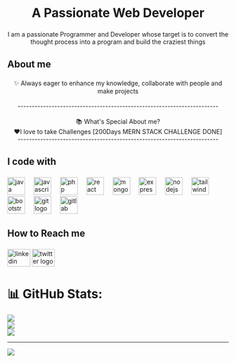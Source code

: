  <h1 align="center">A Passionate Web Developer</h2>

###

<p align="center">I am a passionate Programmer and Developer whose target is to convert the thought process into a program and build the craziest things</p>

###

<h2 align="left">About me</h2>

###

<p align="center">✨ Always eager to enhance my knowledge, collaborate with people and make projects<br><br>-----------------------------------------------------------------------<br> <br>📚 What's Special About me?<br>❤️I love to take Challenges [200Days MERN STACK CHALLENGE DONE]<br>-----------------------------------------------------------------------</p>

###

<h2 align="left">I code with</h2>

###

<div align="left">
  <img src="https://skillicons.dev/icons?i=java" height="40" alt="java logo"  />
  <img width="12" />
  <img src="https://skillicons.dev/icons?i=js" height="40" alt="javascript logo"  />
  <img width="12" />
  <img src="https://skillicons.dev/icons?i=php" height="40" alt="php logo"  />
  <img width="12" />
  <img src="https://skillicons.dev/icons?i=react" height="40" alt="react logo"  />
  <img width="12" />
  <img src="https://skillicons.dev/icons?i=mongodb" height="40" alt="mongodb logo"  />
  <img width="12" />
  <img src="https://skillicons.dev/icons?i=express" height="40" alt="express logo"  />
  <img width="12" />
  <img src="https://skillicons.dev/icons?i=nodejs" height="40" alt="nodejs logo"  />
  <img width="12" />
  <img src="https://skillicons.dev/icons?i=tailwind" height="40" alt="tailwindcss logo"  />
  <img width="12" />
  <img src="https://skillicons.dev/icons?i=bootstrap" height="40" alt="bootstrap logo"  />
  <img width="12" />
  <img src="https://skillicons.dev/icons?i=git" height="40" alt="git logo"  />
  <img width="12" />
  <img src="https://skillicons.dev/icons?i=gitlab" height="40" alt="gitlab logo"  />
</div>

###

<h2 align="left">How to Reach me</h2>

###

<div align="left">
  <img src="https://raw.githubusercontent.com/maurodesouza/profile-readme-generator/master/src/assets/icons/social/linkedin/default.svg" width="52" height="40" alt="linkedin logo"  />
  <a href="https://twitter.com/SagarChauraisa" target="_blank">
    <img src="https://raw.githubusercontent.com/maurodesouza/profile-readme-generator/master/src/assets/icons/social/twitter/default.svg" width="52" height="40" alt="twitter logo"  />
  </a>
</div>

# 📊 GitHub Stats:
![](https://github-readme-stats.vercel.app/api?username=sagarchaurasia176&theme=vue-dark&hide_border=false&include_all_commits=false&count_private=false)<br/>
![](https://github-readme-streak-stats.herokuapp.com/?user=sagarchaurasia176&theme=vue-dark&hide_border=false)<br/>
![](https://github-readme-stats.vercel.app/api/top-langs/?username=sagarchaurasia176&theme=vue-dark&hide_border=false&include_all_commits=false&count_private=false&layout=compact)

---
[![](https://visitcount.itsvg.in/api?id=sagarchaurasia176&icon=2&color=1)](https://visitcount.itsvg.in)

<!-- Proudly created with GPRM ( https://gprm.itsvg.in ) -->
